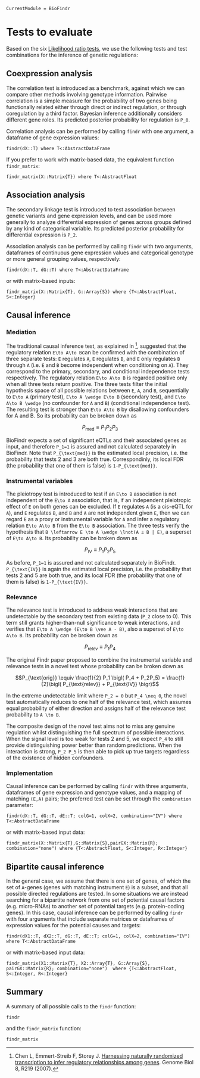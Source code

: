 ```@meta
CurrentModule = BioFindr
```

# Tests to evaluate

Based on the six [Likelihood ratio tests](@ref), we use the following tests and test combinations for the inference of genetic regulations:

## Coexpression analysis

The correlation test is introduced as a benchmark, against which we can compare other methods involving genotype information. Pairwise correlation is a simple measure for the probability of two genes being functionally related either through direct or indirect regulation, or through coregulation by a third factor. Bayesian inference additionally considers different gene roles. Its predicted posterior probability for regulation is ``P_0``.

Correlation analysis can be performed by calling `findr` with one argument, a dataframe of gene expression values:

```@docs
findr(dX::T) where T<:AbstractDataFrame
```

If you prefer to work with matrix-based data, the equivalent function `findr_matrix`:

```@docs
findr_matrix(X::Matrix{T}) where T<:AbstractFloat
```


## Association analysis

The secondary linkage test is introduced to test association between genetic variants and gene expression levels, and can be used more generally to analyze differential expression of genes across groups defined by any kind of categorical variable. Its predicted posterior probability for differential expression is ``P_2``.

Association analysis can be performed by calling `findr` with two arguments, dataframes of continuous gene expression values and categorical genotype or more general grouping values, respectively:

```@docs
findr(dX::T, dG::T) where T<:AbstractDataFrame
```

or with matrix-based inputs:

```@docs
findr_matrix(X::Matrix{T}, G::Array{S}) where {T<:AbstractFloat, S<:Integer}
```

## Causal inference

### Mediation

The traditional causal inference test, as explained in [^Chen2007], suggested that the regulatory relation ``E\to A\to B``can be confirmed with the combination of three separate tests: ``E`` regulates ``A``, ``E`` regulates ``B``, and ``E`` only regulates ``B`` through ``A`` (i.e. ``E`` and ``B`` become independent when conditioning on ``A``). They correspond to the primary, secondary, and conditional independence tests respectively. The regulatory relation ``E\to A\to B`` is regarded positive only when all three tests return positive. The three tests filter the initial hypothesis space of all possible relations between ``E``, ``A``, and ``B``, sequentially to ``E\to A`` (primary test), ``E\to A \wedge E\to B`` (secondary test), and ``E\to A\to B \wedge`` (no confounder for ``A`` and ``B``) (conditional independence test). The resulting test is stronger than ``E\to A\to B`` by disallowing confounders for A and B. So its probability can be broken down as

```math
P_{\text{med}} \equiv P_1P_2P_3
```

BioFindr expects a set of significant eQTLs and their associated genes as input, and therefore ``P_1=1`` is assured and not calculated separately in BioFindr. Note that ``P_{\text{med}}`` is the estimated local precision, i.e. the probability that tests 2 and 3 are both true. Correspondinly, its local FDR (the probability that one of them is false) is ``1-P_{\text{med}}``.


[^Chen2007]: Chen L, Emmert-Streib F, Storey J. [Harnessing naturally randomized transcription to infer regulatory relationships among genes](https://doi.org/10.1186/gb-2007-8-10-r219). Genome Biol 8, R219 (2007).

### Instrumental variables

The pleiotropy test is introduced to test if an ``E\to B`` association is not independent of the ``E\to A`` association, that is, if an independent pleiotropic effect of ``E`` on both genes can be excluded. If ``E`` regulates ``A`` (is a cis-eQTL for ``A``), and ``E`` regulates ``B``, and  ``B`` and ``A`` are not independent given ``E``, then we can regard ``E`` as a proxy or instrumental variable for ``A`` and infer a regulatory relation ``E\to A\to B`` from the ``E\to B`` association. The three tests verify the hypothesis that ``B \leftarrow E \to A \wedge \lnot(A ⫫ B | E)``, a superset of ``E\to A\to B``.  Its probability can be broken down as

```math
P_{\text{IV}} \equiv P_1P_2P_5
```

As before, ``P_1=1`` is assured and not calculated separately in BioFindr. ``P_{\text{IV}}`` is again the estimated local precision, i.e. the probability that tests 2 and 5 are both true, and its local FDR (the probability that one of them is false) is ``1-P_{\text{IV}}``.

### Relevance

The relevance test is introduced to address weak interactions that are undetectable by the secondary test from existing data (``P_2`` close to 0). This term still grants higher-than-null significance to weak interactions, and verifies that ``E\to A \wedge (E\to B \vee A - B)``, also a superset of ``E\to A\to B``. Its probability can be broken down as

```math
P_{\text{relev}} \equiv P_1P_4
```

The original Findr paper proposed to combine the instrumental variable and relevance tests in a novel test whose probability can be broken down as

```math
P_{\text{orig}} \equiv \frac{1}{2} P_1 \bigl( P_4 + P_2P_5) = \frac{1}{2}\bigl( P_{\text{relev}} + P_{\text{IV}} \bigr)
```

In the extreme undetectable limit where ``P_2 = 0`` but ``P_4 \neq 0``, the novel test automatically reduces to one half of the relevance test, which assumes equal probability of either direction and assigns half of the relevance test probability to ``A \to B``.

The composite design of the novel test aims not to miss any genuine regulation whilst distinguishing the full spectrum of possible interactions. When the signal level is too weak for tests 2 and 5, we expect ``P_4`` to still provide distinguishing power better than random predictions. When the interaction is strong, ``P_2 P_5`` is then able to pick up true targets regardless of the existence of hidden confounders.

### Implementation

Causal inference can be performed by calling `findr` with three arguments, dataframes of gene expression and genotype values, and a mapping of matching ``(E,A)`` pairs; the preferred test can be set through the `combination` parameter:

```@docs
findr(dX::T, dG::T, dE::T; colG=1, colX=2, combination="IV") where T<:AbstractDataFrame
```

or with matrix-based input data:

```@docs
findr_matrix(X::Matrix{T},G::Matrix{S},pairGX::Matrix{R}; combination="none") where {T<:AbstractFloat, S<:Integer, R<:Integer}
```

## Bipartite causal inference

In the general case, we assume that there is one set of genes, of which the set of ``A``-genes (genes with matching instrument ``E``) is a subset, and that all possible directed regulations are tested. In some situations we are instead searching for a bipartite network from one set of potential causal factors (e.g. micro-RNAs) to another set of potential targets (e.g. protein-coding genes). In this case, causal inference can be performed by calling `findr` with four arguments that include separate matrices or dataframes of expression values for the potential causes and targets:

```@docs
findr(dX1::T, dX2::T, dG::T, dE::T; colG=1, colX=2, combination="IV") where T<:AbstractDataFrame
```

or with matrix-based input data:

```@docs
findr_matrix(X1::Matrix{T}, X2::Array{T}, G::Array{S}, pairGX::Matrix{R}; combination="none")  where {T<:AbstractFloat, S<:Integer, R<:Integer}
```

## Summary

A summary of all possible calls to the `findr` function:

```@docs
findr
```

and the `findr_matrix` function:

```@docs
findr_matrix
```